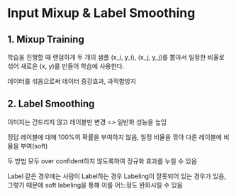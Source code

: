 # Input Mixup & Label Smoothing

## 1. Mixup Training

학습을 진행할 때 랜덤하게 두 개의 샘플 (x_i, y_i), (x_j, y_j)를 뽑아서 일정한 비율로 섞어 새로운 (x, y)를 만들어 학습에 사용한다.

데이터를 섞음으로써 데이터 증강효과, 과적합방지



## 2. Label Smoothing

이미지는 건드리지 않고 레이블만 변경 => 일반화 성능을 높임

정답 레이블에 대해 100%의 확률을 부여하지 않음, 일정 비율을 깎아 다른 레이블에 비율을 부여(soft)



두 방법 모두 over confident하지 않도록하여 정규화 효과를 누릴 수 있음

Label 같은 경우에는 사람이 Label하는 경우 Labeling이 잘못되어 있는 경우가 있음, 그렇기 때문에 soft labeling을 통해 이를 어느정도 완화시킬 수 있음





